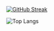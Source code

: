 [![GitHub Streak](https://streak-stats.demolab.com?user=osaidalikhan&theme=highcontrast&hide_border=true&date_format=M%20j%5B%2C%20Y%5D)](https://git.io/streak-stats)


  ![Top Langs](https://github-readme-stats.vercel.app/api/top-langs/?username=OsaidAliKhan&langs_count=10&layout=compact&title_color=fff&text_color=00e7ff&bg_color=151515)

  

